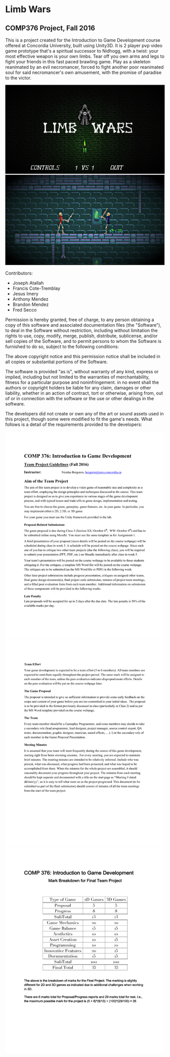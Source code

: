 # Limb Wars
## COMP376 Project, Fall 2016

This is a project created for the Introduction to Game Development course offered at Concordia University, built using Unity3D. It is 2 player pvp video game prototype that's a spiritual successor to Nidhogg, with a twist: your most effective weapon is your own limbs. Tear off you own arms and legs to fight your friends in this fast paced brawling game. Play as a skeleton reanimated by an evil necromancer, forced to fight another poor reanimated soul for said necromancer's own amusement, with the promise of paradise to the victor.

![alt tag](https://github.com/Yisas/COMP376Project/blob/master/Documentation/Main_Menu.PNG)
![alt tag](https://github.com/Yisas/COMP376Project/blob/master/Documentation/Gameplay_Screenshot.PNG)

Contributors:
* Joseph Atallah
* Francis Cote-Tremblay
* Jesus Imery 
* Anthony Mendez 
* Brandon Mendez 
* Fred Secco

Permission is hereby granted, free of charge, to any person obtaining a copy of this software and associated documentation files (the "Software"), to deal in the Software without restriction, including without limitation the rights to use, copy, modify, merge, publish, distribute, sublicense, and/or sell copies of the Software, and to permit persons to whom the Software is furnished to do so, subject to the following conditions:  

The above copyright notice and this permission notice shall be included in all copies or substantial portions of the Software.  

The software is provided "as is", without warranty of any kind, express or implied, including but not limited to the warranties of merchantability, fitness for a particular purpose and noninfringement. in no event shall the authors or copyright holders be liable for any claim, damages or other liability, whether in an action of contract, tort or otherwise, arising from, out of or in connection with the software or the use or other dealings in the software.

The developers did not create or own any of the art or sound assets used in this project, though some were modified to fit the game's needs. What follows is a detail of the requirements provided to the developers:

![alt tag](https://github.com/Yisas/COMP376Project/blob/master/Documentation/Guidelines_1.png)
![alt tag](https://github.com/Yisas/COMP376Project/blob/master/Documentation/Guidelines_2.png)
![alt tag](https://github.com/Yisas/COMP376Project/blob/master/Documentation/Guidelines_3.png)
